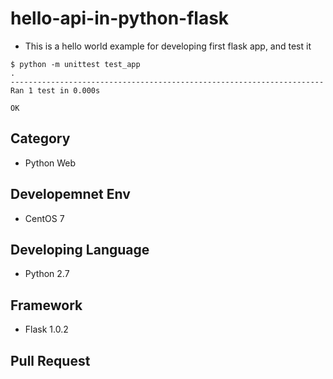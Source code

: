# hello-api-in-python-flask
- This is a hello world example for developing first flask app, and test it
```
$ python -m unittest test_app
.
----------------------------------------------------------------------
Ran 1 test in 0.000s

OK
```
## Category
- Python Web 

## Developemnet Env
- CentOS 7

## Developing Language
- Python 2.7

## Framework
- Flask 1.0.2


## Pull Request
